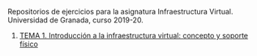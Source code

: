 Repositorios de ejercicios para la asignatura Infraestructura Virtual. Universidad de Granada, curso 2019-20.

1. [TEMA 1. Introducción a la infraestructura virtual: concepto y soporte físico](./tema1.md)